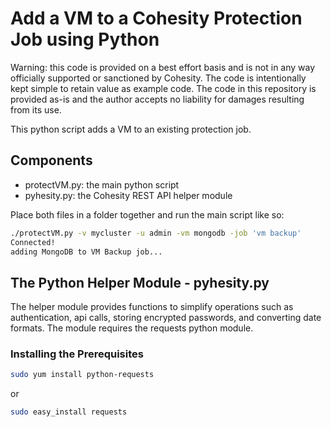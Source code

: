 # Add a VM to a Cohesity Protection Job using Python

Warning: this code is provided on a best effort basis and is not in any way officially supported or sanctioned by Cohesity. The code is intentionally kept simple to retain value as example code. The code in this repository is provided as-is and the author accepts no liability for damages resulting from its use.

This python script adds a VM to an existing protection job.

## Components

* protectVM.py: the main python script
* pyhesity.py: the Cohesity REST API helper module

Place both files in a folder together and run the main script like so:

```bash
./protectVM.py -v mycluster -u admin -vm mongodb -job 'vm backup'
Connected!
adding MongoDB to VM Backup job...
```

## The Python Helper Module - pyhesity.py

The helper module provides functions to simplify operations such as authentication, api calls, storing encrypted passwords, and converting date formats. The module requires the requests python module.

### Installing the Prerequisites

```bash
sudo yum install python-requests
```

or

```bash
sudo easy_install requests
```
